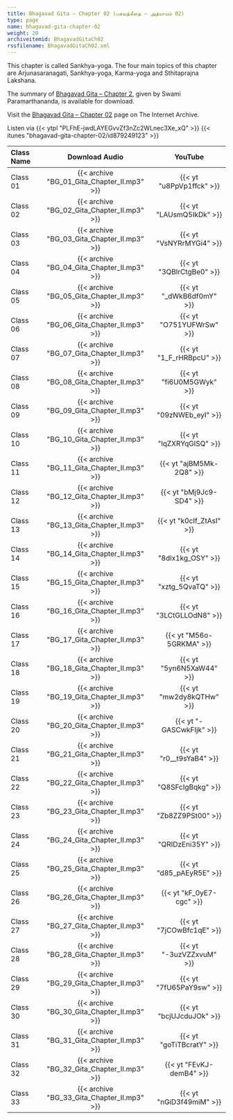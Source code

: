 ```yaml
---
title: Bhagavad Gita – Chapter 02 (பகவத்கீதை – அத்யாயம் 02)
type: page
name: bhagavad-gita-chapter-02
weight: 20
archiveitemid: BhagavadGitaCh02
rssfilename: BhagavadGitaCh02.xml
---
```


This chapter is called Sankhya-yoga. The four main topics of this chapter are Arjunasaranagati, Sankhya-yoga, Karma-yoga and Sthitaprajna Lakshana.

The summary of [Bhagavad Gita – Chapter 2](https://archive.org/download/BhagavadGitaSummary/BG_02.pdf), given by Swami Paramarthananda, is available for download.

Visit the [Bhagavad Gita – Chapter 02](https://archive.org/details/BhagavadGitaCh02) page on The Internet Archive.

Listen via {{< ytpl "PLFhE-jwdLAYEGvvZf3nZc2WLnec3Xe_xQ" >}} {{< itunes "bhagavad-gita-chapter-02/id879249123" >}}

Class Name | Download Audio | YouTube
:---|:---:|:---:
Class 01 | {{< archive "BG_01_Gita_Chapter_II.mp3" >}} | {{< yt "u8PpVp1ffck" >}}
Class 02 | {{< archive "BG_02_Gita_Chapter_II.mp3" >}} | {{< yt "LAUsmQ5IkDk" >}}
Class 03 | {{< archive "BG_03_Gita_Chapter_II.mp3" >}} | {{< yt "VsNYRrMYGi4" >}}
Class 04 | {{< archive "BG_04_Gita_Chapter_II.mp3" >}} | {{< yt "3QBlrCtgBe0" >}}
Class 05 | {{< archive "BG_05_Gita_Chapter_II.mp3" >}} | {{< yt "_dWkB6df0mY" >}}
Class 06 | {{< archive "BG_06_Gita_Chapter_II.mp3" >}} | {{< yt "O751YUFWrSw" >}}
Class 07 | {{< archive "BG_07_Gita_Chapter_II.mp3" >}} | {{< yt "1_F_rHRBpcU" >}}
Class 08 | {{< archive "BG_08_Gita_Chapter_II.mp3" >}} | {{< yt "fi6U0M5GWyk" >}}
Class 09 | {{< archive "BG_09_Gita_Chapter_II.mp3" >}} | {{< yt "09zNWEb_eyI" >}}
Class 10 | {{< archive "BG_10_Gita_Chapter_II.mp3" >}} | {{< yt "lqZXRYqGlSQ" >}}
Class 11 | {{< archive "BG_11_Gita_Chapter_II.mp3" >}} | {{< yt "ajBM5Mk-2Q8" >}}
Class 12 | {{< archive "BG_12_Gita_Chapter_II.mp3" >}} | {{< yt "bMj9Jc9-SD4" >}}
Class 13 | {{< archive "BG_13_Gita_Chapter_II.mp3" >}} | {{< yt "k0cIf_ZtAsI" >}}
Class 14 | {{< archive "BG_14_Gita_Chapter_II.mp3" >}} | {{< yt "8dlx1kg_OSY" >}}
Class 15 | {{< archive "BG_15_Gita_Chapter_II.mp3" >}} | {{< yt "xztg_5QvaTQ" >}}
Class 16 | {{< archive "BG_16_Gita_Chapter_II.mp3" >}} | {{< yt "3LCtGLLOdN8" >}}
Class 17 | {{< archive "BG_17_Gita_Chapter_II.mp3" >}} | {{< yt "M56o-5GRKMA" >}}
Class 18 | {{< archive "BG_18_Gita_Chapter_II.mp3" >}} | {{< yt "5yn6N5XaW44" >}}
Class 19 | {{< archive "BG_19_Gita_Chapter_II.mp3" >}} | {{< yt "mw2dy8kQTHw" >}}
Class 20 | {{< archive "BG_20_Gita_Chapter_II.mp3" >}} | {{< yt "-GASCwkFIjk" >}}
Class 21 | {{< archive "BG_21_Gita_Chapter_II.mp3" >}} | {{< yt "r0__t9sYaB4" >}}
Class 22 | {{< archive "BG_22_Gita_Chapter_II.mp3" >}} | {{< yt "Q8SFcIgBqkg" >}}
Class 23 | {{< archive "BG_23_Gita_Chapter_II.mp3" >}} | {{< yt "Zb8ZZ9PSt00" >}}
Class 24 | {{< archive "BG_24_Gita_Chapter_II.mp3" >}} | {{< yt "QRIDzEni35Y" >}}
Class 25 | {{< archive "BG_25_Gita_Chapter_II.mp3" >}} | {{< yt "d85_pAEyR5E" >}}
Class 26 | {{< archive "BG_26_Gita_Chapter_II.mp3" >}} | {{< yt "kF_0yE7-cgc" >}}
Class 27 | {{< archive "BG_27_Gita_Chapter_II.mp3" >}} | {{< yt "7jCOwBfc1qE" >}}
Class 28 | {{< archive "BG_28_Gita_Chapter_II.mp3" >}} | {{< yt "-3uzVZZxvuM" >}}
Class 29 | {{< archive "BG_29_Gita_Chapter_II.mp3" >}} | {{< yt "7fU65PaY9sw" >}}
Class 30 | {{< archive "BG_30_Gita_Chapter_II.mp3" >}} | {{< yt "bcjUJcduJOk" >}}
Class 31 | {{< archive "BG_31_Gita_Chapter_II.mp3" >}} | {{< yt "goTiTBcratY" >}}
Class 32 | {{< archive "BG_32_Gita_Chapter_II.mp3" >}} | {{< yt "FEvKJ-demB4" >}}
Class 33 | {{< archive "BG_33_Gita_Chapter_II.mp3" >}} | {{< yt "nGiD3f49miM" >}}